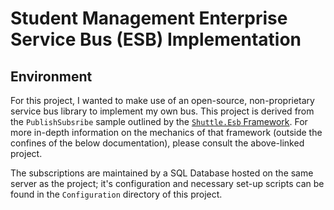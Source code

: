 # Student Management Enterprise Service Bus (ESB) Implementation

## Environment

For this project, I wanted to make use of an open-source, non-proprietary service bus library to implement my own
bus. This project is derived from the `PublishSubsribe` sample outlined by the [`Shuttle.Esb` Framework](https://github.com/Shuttle/Shuttle.Esb.Samples/tree/master/Shuttle.PublishSubscribe). For
more in-depth information on the mechanics of that framework (outside the confines of the below documentation), please consult the above-linked project.

The subscriptions are maintained by a SQL Database hosted on the same server as the project; it's configuration and
necessary set-up scripts can be found in the `Configuration` directory of this project.

